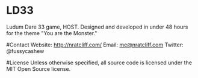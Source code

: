 # LD33
Ludum Dare 33 game, HOST. Designed and developed in under 48 hours for the theme "You are the Monster."

#Contact
Website: http://nratcliff.com/
Email: me@nratcliff.com
Twitter: @fussycashew

#License
Unless otherwise specified, all source code is licensed under the MIT Open Source license.
